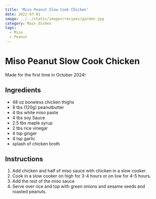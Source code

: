 ```yaml
---
title: 'Miso Peanut Slow Cook Chicken'
date: 2022-07-01
image: ../../static/images/recipes/garden.jpg
category: Main Dishes
tags: 
  - Miso
  - Peanut
---
```



# Miso Peanut Slow Cook Chicken

Made for the first time in October 2024!
  
## Ingredients
- 48 oz boneless chicken thighs
- 8 tbs (120g) peanutbutter
- 4 tbs white miso paste
- 4 tbs soy Sauce
- 2.5 tbs maple syrup
- 2 tbs rice vinegar
- 4 tsp ginger
- 4 tsp garlic
- splash of chicken broth

## Instructions
1. Add chicken and half of miso sauce with chicken in a slow cooker.
2. Cook in a slow cooker on high for 3-4 hours or on low for 4-5 hours.
3. Add the rest of the miso sauce
4. Serve over rice and top with green onions and sesame seeds and roasted peanuts.





